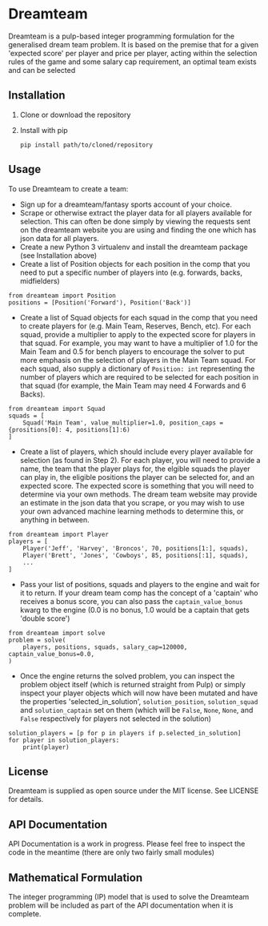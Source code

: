 # Dreamteam

Dreamteam is a pulp-based integer programming formulation for the generalised dream team problem.
It is based on the premise that for a given 'expected score' per player and price per player, acting within the
selection rules of the game and some salary cap requirement, an optimal team exists and can be selected

## Installation

1. Clone or download the repository
2. Install with pip

    ```
    pip install path/to/cloned/repository
    ```

## Usage
To use Dreamteam to create a team:

- Sign up for a dreamteam/fantasy sports account of your choice.
- Scrape or otherwise extract the player data for all players available for selection.  This can often
be done simply by viewing the requests sent on the dreamteam website you are using and finding the one which has json
data for all players.
- Create a new Python 3 virtualenv and install the dreamteam package (see Installation above)
- Create a list of Position objects for each position in the comp that you need to put a specific number of players
into (e.g. forwards, backs, midfielders)

```
from dreamteam import Position
positions = [Position('Forward'), Position('Back')]
```

- Create a list of Squad objects for each squad in the comp that you need to create players for (e.g. Main Team,
Reserves, Bench, etc).  For each squad, provide a multiplier to apply to the expected score for players in that squad.
For example, you may want to have a multiplier of 1.0 for the Main Team and 0.5 for bench players to encourage
the solver to put more emphasis on the selection of players in the Main Team squad.  For each squad, also supply a
dictionary of `Position: int` representing the number of players which are required to be selected for each position
in that squad (for example, the Main Team may need 4 Forwards and 6 Backs).

```
from dreamteam import Squad
squads = [
    Squad('Main Team', value_multiplier=1.0, position_caps = {prositions[0]: 4, positions[1]:6)
]
```

- Create a list of players, which should include every player available for selection (as found in Step 2).  For each
player, you will need to provide a name, the team that the player plays for, the elgible squads the player can play in,
the eligible positions the player can be selected for, and an expected score.  The expected score is something that
you will need to determine via your own methods.  The dream team website may provide an estimate in the json data that
you scrape, or you may wish to use your own advanced machine learning methods to determine this, or anything in between.

```
from dreamteam import Player
players = [
    Player('Jeff', 'Harvey', 'Broncos', 70, positions[1:], squads),
    Player('Brett', 'Jones', 'Cowboys', 85, positions[:1], squads),
    ...
]
```

- Pass your list of positions, squads and players to the engine and wait for it to return.  If your dream team comp
has the concept of a 'captain' who receives a bonus score, you can also pass the `captain_value_bonus` kwarg to
the engine (0.0 is no bonus, 1.0 would be a captain that gets 'double score')

```
from dreamteam import solve
problem = solve(
    players, positions, squads, salary_cap=120000, captain_value_bonus=0.0,
)
```

- Once the engine returns the solved problem, you can inspect the problem object itself (which is returned straight
from Pulp) or simply inspect your player objects which will now have been mutated and have the properties
'selected_in_solution', `solution_position`, `solution_squad` and `solution_captain` set on them
(which will be `False`, `None`, `None`, and `False` respectively for players not selected in the solution)

```
solution_players = [p for p in players if p.selected_in_solution]
for player in solution_players:
    print(player)
```

## License
Dreamteam is supplied as open source under the MIT license.  See LICENSE for details.

## API Documentation
API Documentation is a work in progress.  Please feel free to inspect the code in the meantime (there are only
two fairly small modules)

## Mathematical Formulation
The integer programming (IP) model that is used to solve the Dreamteam problem will be included as part of the API
documentation when it is complete.
